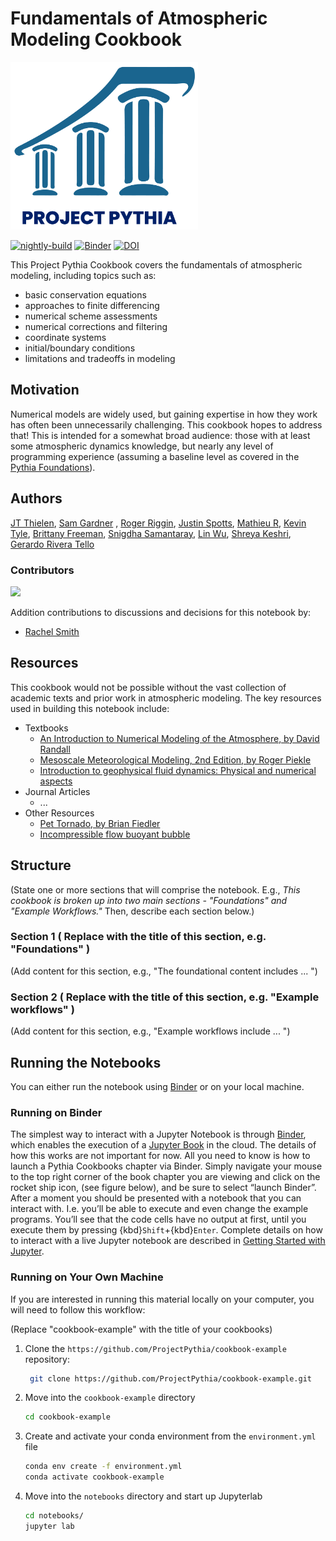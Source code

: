 # Fundamentals of Atmospheric Modeling Cookbook

<img src="thumbnail.png" alt="thumbnail" width="300"/>

[![nightly-build](https://github.com/ProjectPythia/cookbook-template/actions/workflows/nightly-build.yaml/badge.svg)](https://github.com/ProjectPythia/cookbook-template/actions/workflows/nightly-build.yaml)
[![Binder](https://binder.projectpythia.org/badge_logo.svg)](https://binder.projectpythia.org/v2/gh/ProjectPythia/cookbook-template/main?labpath=notebooks)
[![DOI](https://zenodo.org/badge/475509405.svg)](https://zenodo.org/badge/latestdoi/475509405)

This Project Pythia Cookbook covers the fundamentals of atmospheric modeling, including topics such as:

- basic conservation equations
- approaches to finite differencing
- numerical scheme assessments
- numerical corrections and filtering
- coordinate systems
- initial/boundary conditions
- limitations and tradeoffs in modeling

## Motivation

Numerical models are widely used, but gaining expertise in how they work has often been unnecessarily challenging. This cookbook hopes to address that! This is intended for a somewhat broad audience: those with at least some atmospheric dynamics knowledge, but nearly any level of programming experience (assuming a baseline level as covered in the [Pythia Foundations](https://foundations.projectpythia.org/landing-page.html)).

## Authors
[JT Thielen](https://github.com/jthielen), [Sam Gardner](https://github.com/wx4stg) , [Roger Riggin](https://github.com/riotrogerriot), [Justin Spotts](https://github.com/jrspotts), [Mathieu R](https://github.com/shenronUber), [Kevin Tyle](https://github.com/ktyle), [Brittany Freeman](https://github.com/bl-freeman), [Snigdha Samantaray](https://github.com/snigsam), [Lin Wu](https://github.com/lwu127), [Shreya Keshri](https://github.com/ShreyaK12345), [Gerardo Rivera Tello](https://github.com/griverat)

### Contributors

<a href="https://github.com/ProjectPythia/atmos-modeling-cookbook/graphs/contributors">
  <img src="https://contrib.rocks/image?repo=ProjectPythia/atmos-modeling-cookbook" />
</a>

Addition contributions to discussions and decisions for this notebook by:

- [Rachel Smith](https://github.com/rachaellsmith)

## Resources

This cookbook would not be possible without the vast collection of academic texts and prior work in atmospheric modeling. The key resources used in building this notebook include:

- Textbooks
    - [An Introduction to Numerical Modeling of the Atmosphere, by David Randall](https://hogback.atmos.colostate.edu/group/dave/at604pdf/An_Introduction_to_Numerical_Modeling_of_the_Atmosphere.pdf)
    - [Mesoscale Meteorological Modeling, 2nd Edition, by Roger Piekle](https://www.sciencedirect.com/bookseries/international-geophysics/vol/78/suppl/C)
    - [Introduction to geophysical fluid dynamics: Physical and numerical aspects](https://www.sciencedirect.com/bookseries/international-geophysics/vol/101)
- Journal Articles
    - ...
- Other Resources
    - [Pet Tornado, by Brian Fiedler](https://nbviewer.org/urls/www.dropbox.com/scl/fi/74w6w8kghbjjb7rbpwimx/N130_pettornado3d.ipynb/%3Frlkey%3Dhtke7col7cvohk3jno0s2p5vb%26dl%3D1)
    - [Incompressible flow buoyant bubble](https://colab.research.google.com/drive/1OYqf1BYEelGhb_XIaTMnguhkRVvoDg_k?usp=sharing)

## Structure

(State one or more sections that will comprise the notebook. E.g., _This cookbook is broken up into two main sections - "Foundations" and "Example Workflows."_ Then, describe each section below.)

### Section 1 ( Replace with the title of this section, e.g. "Foundations" )

(Add content for this section, e.g., "The foundational content includes ... ")

### Section 2 ( Replace with the title of this section, e.g. "Example workflows" )

(Add content for this section, e.g., "Example workflows include ... ")

## Running the Notebooks

You can either run the notebook using [Binder](https://binder.projectpythia.org/) or on your local machine.

### Running on Binder

The simplest way to interact with a Jupyter Notebook is through
[Binder](https://binder.projectpythia.org/), which enables the execution of a
[Jupyter Book](https://jupyterbook.org) in the cloud. The details of how this works are not
important for now. All you need to know is how to launch a Pythia
Cookbooks chapter via Binder. Simply navigate your mouse to
the top right corner of the book chapter you are viewing and click
on the rocket ship icon, (see figure below), and be sure to select
“launch Binder”. After a moment you should be presented with a
notebook that you can interact with. I.e. you’ll be able to execute
and even change the example programs. You’ll see that the code cells
have no output at first, until you execute them by pressing
{kbd}`Shift`\+{kbd}`Enter`. Complete details on how to interact with
a live Jupyter notebook are described in [Getting Started with
Jupyter](https://foundations.projectpythia.org/foundations/getting-started-jupyter.html).

### Running on Your Own Machine

If you are interested in running this material locally on your computer, you will need to follow this workflow:

(Replace "cookbook-example" with the title of your cookbooks)

1. Clone the `https://github.com/ProjectPythia/cookbook-example` repository:

   ```bash
    git clone https://github.com/ProjectPythia/cookbook-example.git
   ```

1. Move into the `cookbook-example` directory
   ```bash
   cd cookbook-example
   ```
1. Create and activate your conda environment from the `environment.yml` file
   ```bash
   conda env create -f environment.yml
   conda activate cookbook-example
   ```
1. Move into the `notebooks` directory and start up Jupyterlab
   ```bash
   cd notebooks/
   jupyter lab
   ```
